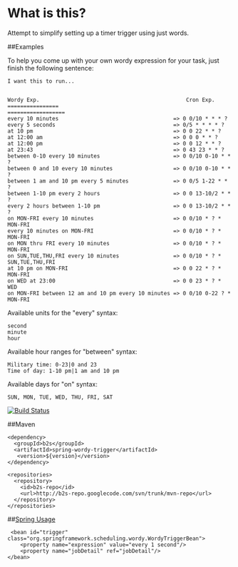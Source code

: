 # What is this?

Attempt to simplify setting up a timer trigger using just words.


##Examples

To help you come up with your own wordy expression
for your task, just finish the following sentence:

    I want this to run...


    Wordy Exp.                                              Cron Exp.
    ================                                       ==================
    every 10 minutes                                    => 0 0/10 * * * ?
    every 5 seconds                                     => 0/5 * * * * ?
    at 10 pm                                            => 0 0 22 * * ?
    at 12:00 am                                         => 0 0 0 * * ?
    at 12:00 pm                                         => 0 0 12 * * ?
    at 23:43                                            => 0 43 23 * * ?
    between 0-10 every 10 minutes                       => 0 0/10 0-10 * * ?
    between 0 and 10 every 10 minutes                   => 0 0/10 0-10 * * ?
    between 1 am and 10 pm every 5 minutes              => 0 0/5 1-22 * * ?
    between 1-10 pm every 2 hours                       => 0 0 13-10/2 * * ?
    every 2 hours between 1-10 pm                       => 0 0 13-10/2 * * ?
    on MON-FRI every 10 minutes                         => 0 0/10 * ? * MON-FRI
    every 10 minutes on MON-FRI                         => 0 0/10 * ? * MON-FRI
    on MON thru FRI every 10 minutes                    => 0 0/10 * ? * MON-FRI
    on SUN,TUE,THU,FRI every 10 minutes                 => 0 0/10 * ? * SUN,TUE,THU,FRI
    at 10 pm on MON-FRI                                 => 0 0 22 * ? * MON-FRI
    on WED at 23:00                                     => 0 0 23 * ? * WED
    on MON-FRI between 12 am and 10 pm every 10 minutes => 0 0/10 0-22 ? * MON-FRI


Available units for the "every" syntax:

    second
    minute
    hour


Available hour ranges for "between" syntax:

    Military time: 0-23|0 and 23
    Time of day: 1-10 pm|1 am and 10 pm


Available days for "on" syntax:

    SUN, MON, TUE, WED, THU, FRI, SAT



[![Build Status](https://secure.travis-ci.org/born2snipe/spring-wordy-trigger.png)](http://travis-ci.org/born2snipe/spring-wordy-trigger)

##Maven
   
	<dependency>
      <groupId>b2s</groupId>
      <artifactId>spring-wordy-trigger</artifactId>
       <version>${version}</version>
   	</dependency>
   
	<repositories>
      <repository>
        <id>b2s-repo</id>
        <url>http://b2s-repo.googlecode.com/svn/trunk/mvn-repo</url>
      </repository>
   	</repositories>


##[Spring Usage](http://static.springsource.org/spring/docs/3.0.5.RELEASE/reference/scheduling.html)

     <bean id="trigger" class="org.springframework.scheduling.wordy.WordyTriggerBean">
        <property name="expression" value="every 1 second"/>
        <property name="jobDetail" ref="jobDetail"/>
    </bean>
